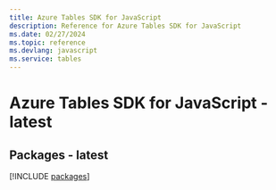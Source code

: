 ```yaml
---
title: Azure Tables SDK for JavaScript
description: Reference for Azure Tables SDK for JavaScript
ms.date: 02/27/2024
ms.topic: reference
ms.devlang: javascript
ms.service: tables
---
```

# Azure Tables SDK for JavaScript - latest
## Packages - latest
[!INCLUDE [packages](tables-index.md)]